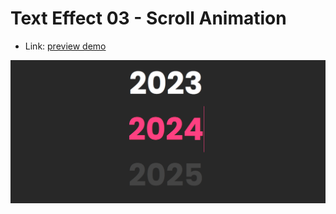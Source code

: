 # Text Effect 03 - Scroll Animation

-   Link: [preview demo](https://banhcanh0509.github.io/texteffect03)

![preview demo](./preview.png)
